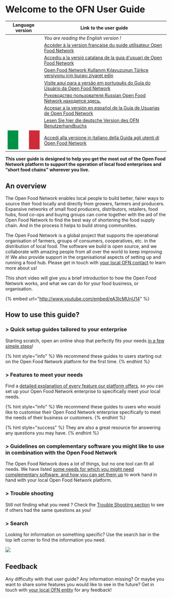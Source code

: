 # Welcome to the OFN User Guide

| Language version                                                                         | Link to the user guide                                                                                                                               |
| ---------------------------------------------------------------------------------------- | ---------------------------------------------------------------------------------------------------------------------------------------------------- |
| <img src=".gitbook/assets/capture-du-2019-09-26-00-38-19.png" alt="" data-size="line">   | _You are reading the English version !_                                                                                                              |
| <img src=".gitbook/assets/capture-du-2019-09-26-00-38-01.png" alt="" data-size="line">   | [Accéder à la version française du guide utilisateur Open Food Network](https://guide.openfoodnetwork.org/v/fr/)                                     |
| <img src=".gitbook/assets/capture-du-2019-09-26-00-37-35.png" alt="" data-size="line">   | [Accediu a la versió catalana de la guia d'usuari de Open Food Network](https://guia.katuma.org/)                                                    |
| <img src=".gitbook/assets/turkey.jpg" alt="" data-size="line">                           | [Open Food Network Kullanım Kılavuzunun Türkçe versiyonu için burayı ziyaret edin](https://kilavuz.acikgida.com/)                                    |
| <img src=".gitbook/assets/brazil-flag-image-free-download.jpg" alt="" data-size="line">  | [Visite aqui para a versão em português do Guia do Usuário da Open Food Network](https://guia.openfoodbrasil.com.br/)                                |
| <img src=".gitbook/assets/russia.jpg" alt="" data-size="line">                           | [Руководство пользователя Russian Open Food Network находится здесь.](https://guide.openfoodnetwork.ru/)                                             |
| <img src=".gitbook/assets/flagge-spanien.jpg" alt="" data-size="line">                   | [Accesar a la versión en español de la Guía de Usuarias de Open Food Network](https://app.gitbook.com/@ofn-user-guide/s/ofn-user-guide-master/v/es/) |
| <img src=".gitbook/assets/flagge-deutschland.jpg" alt="" data-size="line">               | [Lesen Sie hier die deutsche Version des OFN Benutzerhandbuchs](https://app.gitbook.com/@ofn-user-guide/s/ofn-user-guide-master/v/deutsch/)          |
| <img src=".gitbook/assets/bandiera italia.png" alt="" data-size="line">                  | [Accedi alla versione in italiano della Guida agli utenti di Open Food Network](https://guide.openfoodnetwork.org/v/it/)                             |

**This user guide is designed to help you get the most out of the Open Food Network platform to support the operation of local food enterprises and “short food chains” wherever you live.**

## An overview

The Open Food Network enables local people to build better, fairer ways to source their food locally and directly from growers, farmers and producers. Expansive networks of small food producers, distributors, retailers, food hubs, food co-ops and buying groups can come together with the aid of the Open Food Network to find the best way of shortening the food supply chain. And in the process it helps to build strong communities.

The Open Food Network is a global project that supports the operational organisation of farmers, groups of consumers, cooperatives, etc. in the distribution of local food. The software we build is open source, and we collaborate with amazing people from all over the world to keep improving it! We also provide support in the organisational aspects of setting up and running a food hub. Please get in touch with [your local OFN contact](local-ofn-organizations-and-contacts.md) to learn more about us!

This short video will give you a brief introduction to how the Open Food Network works, and what we can do for your food business, or organisation.

{% embed url="http://www.youtube.com/embed/eA3IcMUnU14" %}

## How to use this guide?

### > Quick setup guides tailored to your enterprise

Starting scratch, open an online shop that perfectly fits your needs [in a few simple steps](your-quick-start-on-ofn-given-who-you-are.md)!&#x20;

{% hint style="info" %}
We recommend these guides to users starting out on the Open Food Network platform for the first time.
{% endhint %}

### > Features to meet your needs

Find a [detailed explanation of every feature our platform offers](basic-features/), so you can set up your Open Food Network enterprise to specifically meet your local needs.

{% hint style="info" %}
We recommend these guides to users who would like to customise their Open Food Network enterprise specifically to meet the needs of their business or customers.
{% endhint %}

{% hint style="success" %}
They are also a great resource for answering any questions you may have.
{% endhint %}

### _>_ Guidelines on complementary software you might like to use in combination with the Open Food Network

The Open Food Network does a lot of things, but no one tool can fit all needs. We have listed [some needs for which you might need complementary software, and how you can set them up](complementary-tools-software/) to work hand in hand with your local Open Food Network platform.

### > Trouble shooting

Still not finding what you need ? Check the [Trouble Shooting section](trouble-shooting.md) to see if others had the same questions as you!

### > Search

Looking for information on something specific? Use the search bar in the top left corner to find the information you need.

![](.gitbook/assets/capture-du-2019-09-26-00-49-08.png)

## Feedback

Any difficulty with that user guide? Any information missing? Or maybe you want to share some features you would like to see in the future? Get in touch with [your local OFN entity](local-ofn-organizations-and-contacts.md) for any feedback!
